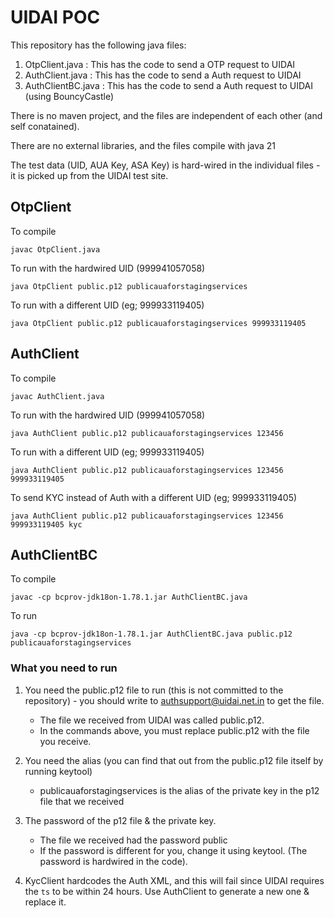 # UIDAI POC

This repository has the following java files:

1. OtpClient.java : This has the code to send a OTP request to UIDAI
2. AuthClient.java : This has the code to send a Auth request to UIDAI
3. AuthClientBC.java : This has the code to send a Auth request to UIDAI (using BouncyCastle)

There is no maven project, and the files are independent of each other (and self conatained). 

There are no external libraries, and the files compile with java 21

The test data (UID, AUA Key, ASA Key) is hard-wired in the individual files - it is picked up from the UIDAI test site.


## OtpClient
To compile 
```
javac OtpClient.java
```

To run with the hardwired UID (999941057058)
```
java OtpClient public.p12 publicauaforstagingservices
```

To run with a different UID (eg; 999933119405)
```
java OtpClient public.p12 publicauaforstagingservices 999933119405
```


## AuthClient
To compile 
```
javac AuthClient.java
```

To run with the hardwired UID (999941057058)
```
java AuthClient public.p12 publicauaforstagingservices 123456
```

To run with a different UID (eg; 999933119405)
```
java AuthClient public.p12 publicauaforstagingservices 123456 999933119405 
```

To send KYC instead of Auth with a different UID (eg; 999933119405)
```
java AuthClient public.p12 publicauaforstagingservices 123456 999933119405 kyc
```

## AuthClientBC
To compile 
```
javac -cp bcprov-jdk18on-1.78.1.jar AuthClientBC.java
```

To run
```
java -cp bcprov-jdk18on-1.78.1.jar AuthClientBC.java public.p12 publicauaforstagingservices
```


### What you need to run

1. You need the public.p12 file to run (this is not committed to the repository) - you should write to authsupport@uidai.net.in to get the file.
    * The file we received from UIDAI was called public.p12.
    * In the commands above, you must replace public.p12 with the file you receive. 


2. You need the alias (you can find that out from the public.p12 file itself by running keytool) 
    * publicauaforstagingservices is the alias of the private key in the p12 file that we received


3. The password of the p12 file & the private key. 
    * The file we received had the password public
    * If the password is different for you, change it using keytool. (The password is hardwired in the code).

4. KycClient hardcodes the Auth XML, and this will fail since UIDAI requires the `ts` to be within 24 hours. Use AuthClient to generate a new one & replace it. 